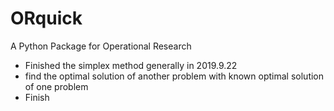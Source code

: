 # ORquick
A Python Package for Operational Research

* Finished the simplex method generally in 2019.9.22
* find the optimal solution of another problem with known optimal solution of one problem 
* Finish

